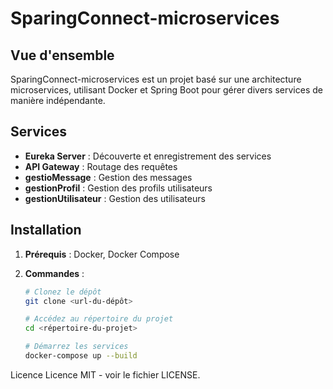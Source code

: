 # SparingConnect-microservices

## Vue d'ensemble

SparingConnect-microservices est un projet basé sur une architecture microservices, utilisant Docker et Spring Boot pour gérer divers services de manière indépendante.

## Services

- **Eureka Server** : Découverte et enregistrement des services
- **API Gateway** : Routage des requêtes
- **gestioMessage** : Gestion des messages
- **gestionProfil** : Gestion des profils utilisateurs
- **gestionUtilisateur** : Gestion des utilisateurs

## Installation

1. **Prérequis** : Docker, Docker Compose
2. **Commandes** :

   ```bash
   # Clonez le dépôt
   git clone <url-du-dépôt>
   
   # Accédez au répertoire du projet
   cd <répertoire-du-projet>
   
   # Démarrez les services
   docker-compose up --build

Licence
Licence MIT - voir le fichier LICENSE.
